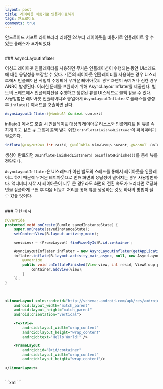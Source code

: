 ```yaml
---
layout: post
title: 레이아웃 비동기로 인플레이트하기
tags: 안드로이드
comments: true
---
```


안드로이드 서포트 라이브러리 리비전 24부터 레이아웃을 비동기로 인플레이트 할 수 있는 클래스가 추가되었다.  

<br>
### AsyncLayoutInflater

어싱크 레이아웃 인플레이터를 사용하면 무거운 인플레이션이 수행되는 동안 UI스레드에 대한 응답성을 보장할 수 있다. 기존의 레이아웃 인플레이터를 사용하는 경우 UI스레드에서 인플레이션 작업이 수행되어 무거운 레이아웃의 경우 화면이 끊기거나 심한 경우 ANR이 발생된다. 이러한 문제를 보완하기 위해 AsyncLayoutInflater를 제공한다. 별도의 스레드에서 인플레이션을 수행하고 생성된 뷰를 UI스레드로 콜백 받을 수 있다.  
사용방법은 레이아웃 인플레이터와 동일하게 `AsyncLayoutInflater`로 클래스를 생성 후 `inflate()` 메서드를 호출하면 된다.  

```java
AsyncLayoutInflater(@NonNull Context context)
```

inflate() 메서드 호출 시 인플레이트 대상의 레이아웃 리소스와 인플레이트 된 뷰를 속하게 하고 싶은 뷰 그룹과 콜백 받기 위한 `OnInflateFinishedListener`의 파라미터가 필요하다.  

```java
inflate(@LayoutRes int resid, @Nullable ViewGroup parent, @NonNull OnInflateFinishedListener callback)
```

생성이 완료되면 `OnInflateFinishedListener의 onInflateFinished()`를 통해 뷰를 전달된다.  

`AsyncLayoutInflater`은 UI스레드가 아닌 별도의 스레드를 통해서 레이아웃을 인플레이트 하기 때문에 무거운 레이아웃으로 인해 화면의 응답성이 떨어지는 경우 사용할만하다. 액티비티 시작 시 레이아웃이 너무 큰 경우라도 화면의 전환 속도가 느리다면 로딩화면을 심플하게 구현 후 다음 비동기 처리를 통해 뷰를 생성하는 것도 하나의 방법이 될 수 있을 것이다.  


<br>
### 구현 예시

```java
@Override
protected void onCreate(Bundle savedInstanceState) {
    super.onCreate(savedInstanceState);
    setContentView(R.layout.activity_main);

    container = (FrameLayout) findViewById(R.id.container);

    AsyncLayoutInflater inflater = new AsyncLayoutInflater(getApplicationContext());
    inflater.inflate(R.layout.activity_main_async, null, new AsyncLayoutInflater.OnInflateFinishedListener() {
        @Override
        public void onInflateFinished(View view, int resid, ViewGroup parent) {
            container.addView(view);
        }
    });
}
```
<br>

```xml
<LinearLayout xmlns:android="http://schemas.android.com/apk/res/android"
    android:layout_width="match_parent"
    android:layout_height="match_parent"
    android:orientation="vertical">

    <TextView
        android:layout_width="wrap_content"
        android:layout_height="wrap_content"
        android:text="Hello World!" />

    <FrameLayout
        android:id="@+id/container"
        android:layout_width="wrap_content"
        android:layout_height="wrap_content"/>

</LinearLayout>
```
<br>
```xml
<TextView xmlns:android="http://schemas.android.com/apk/res/android"
    android:layout_width="wrap_content"
    android:layout_height="wrap_content"
    android:text="Async Layout!"/>
```
